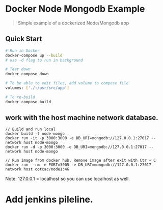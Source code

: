 # Docker Node Mongodb Example

> Simple example of a dockerized Node/Mongodb app

## Quick Start

```bash
# Run in Docker
docker-compose up --build
# use -d flag to run in background

# Tear down
docker-compose down

# To be able to edit files, add volume to compose file
volumes: ['./:/usr/src/app']

# To re-build
docker-compose build
```
## work with the host machine network database.
```
// Build and run local
docker build -t node-mongo .
docker run -it -p 3000:3000 -e DB_URI=mongodb://127.0.0.1:27017 --network host node-mongo
docker run -d -p 3000:3000 -e DB_URI=mongodb://127.0.0.1:27017 --network host node-mongo

// Run image from docker hub. Remove image after exit with Ctr + C
docker run --rm -e PORT=3005 -e DB_URI=mongodb://127.0.0.1:27017 --network host cotcac/node1:46
```
Note: 127.0.0.1 = localhost so you can use localhost as well.

# Add jenkins pileline.